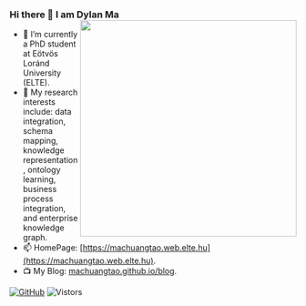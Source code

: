 ### Hi there 👋 I am Dylan Ma <img align='right' src='https://github-readme-stats.vercel.app/api?username=machuangtao&show_icons=true&theme=cobalt' width='380px'>

<!--
**machuangtao/machuangtao** is a ✨ _special_ ✨ repository because its `README.md` (this file) appears on your GitHub profile.

Here are some ideas to get you started:

- 🔭 I’m currently working on ...
- 🌱 I’m currently learning ...
- 👯 I’m looking to collaborate on ...
- 🤔 I’m looking for help with ...
- 💬 Ask me about ...
- 📫 How to reach me: ...
- 😄 Pronouns: ...
- ⚡ Fun fact: ...
-->

- 🌱 I’m currently a PhD student at Eötvös Loránd University (ELTE).
- 🔭 My research interests include: data integration, schema mapping, knowledge representation, ontology learning, business process integration, and enterprise knowledge graph.
- 📫 HomePage: [https://machuangtao.web.elte.hu](https://machuangtao.web.elte.hu).
- 📺 My Blog: [machuangtao.github.io/blog](https://machuangtao.github.io/blog).

[![GitHub](https://img.shields.io/badge/GitHub-grey?logo=github)](https://github.com/machuangtao)
![Vistors](https://komarev.com/ghpvc/?username=machuangtao)
